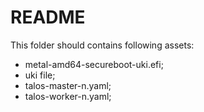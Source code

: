 # README

This folder should contains following assets:

- metal-amd64-secureboot-uki.efi;
- uki file;
- talos-master-n.yaml;
- talos-worker-n.yaml;
